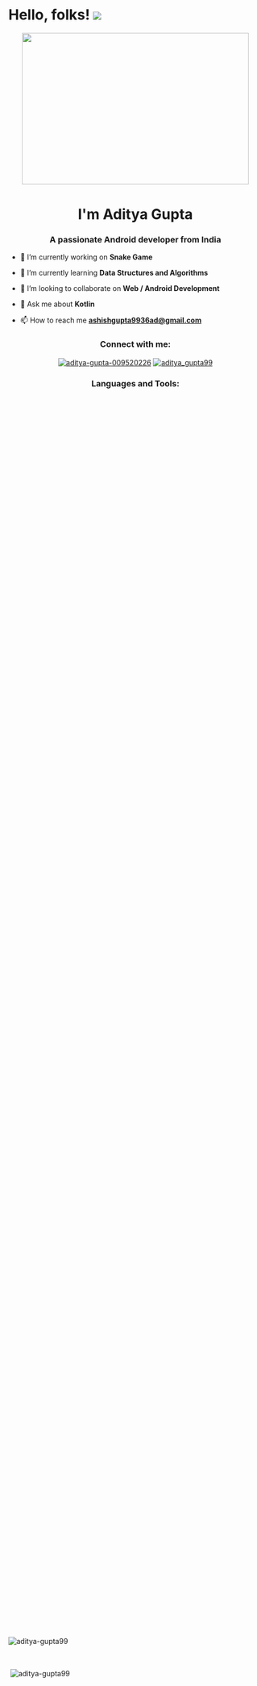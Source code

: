 # Hello, folks! <img src="https://raw.githubusercontent.com/MartinHeinz/MartinHeinz/master/wave.gif" height="40px">

<div align="center">
  <img src="https://media.giphy.com/media/dWesBcTLavkZuG35MI/giphy.gif" width="450" height="300"/>
</div>

<h1 align="center">I'm Aditya Gupta</h1>
<h3 align="center">A passionate Android developer from India</h3>

- 🔭 I’m currently working on **Snake Game**

- 🌱 I’m currently learning **Data Structures and Algorithms**

- 👯 I’m looking to collaborate on **Web / Android Development**

- 💬 Ask me about **Kotlin**

- 📫 How to reach me **ashishgupta9936ad@gmail.com**

<h3 align="center">Connect with me:</h3>
<p align="center">
<a href="https://linkedin.com/in/aditya-gupta-009520226" target="blank"><img align="center" src="https://raw.githubusercontent.com/rahuldkjain/github-profile-readme-generator/master/src/images/icons/Social/linked-in-alt.svg" alt="aditya-gupta-009520226" height="30" width="40" /></a>
<a href="https://www.codechef.com/users/aditya_gupta99" target="blank"><img align="center" src="https://cdn.jsdelivr.net/npm/simple-icons@3.1.0/icons/codechef.svg" alt="aditya_gupta99" height="30" width="40" /></a>
</p>

<h3 align="center">Languages and Tools:</h3>
<div style="padding:1000px"><p align="center"> <a href="https://developer.android.com" target="_blank" rel="noreferrer"> <img src="https://raw.githubusercontent.com/devicons/devicon/master/icons/android/android-original-wordmark.svg" alt="android" width="40" height="40"/> </a> <a href="https://getbootstrap.com" target="_blank" rel="noreferrer"> <img src="https://raw.githubusercontent.com/devicons/devicon/master/icons/bootstrap/bootstrap-plain-wordmark.svg" alt="bootstrap" width="40" height="40"/> </a> <a href="https://www.cprogramming.com/" target="_blank" rel="noreferrer"> <img src="https://raw.githubusercontent.com/devicons/devicon/master/icons/c/c-original.svg" alt="c" width="40" height="40"/> </a> <a href="https://www.w3schools.com/cpp/" target="_blank" rel="noreferrer"> <img src="https://raw.githubusercontent.com/devicons/devicon/master/icons/cplusplus/cplusplus-original.svg" alt="cplusplus" width="40" height="40"/> </a> <a href="https://www.w3schools.com/css/" target="_blank" rel="noreferrer"> <img src="https://raw.githubusercontent.com/devicons/devicon/master/icons/css3/css3-original-wordmark.svg" alt="css3" width="40" height="40"/> </a> <a href="https://git-scm.com/" target="_blank" rel="noreferrer"> <img src="https://www.vectorlogo.zone/logos/git-scm/git-scm-icon.svg" alt="git" width="40" height="40"/> </a> <a href="https://www.w3.org/html/" target="_blank" rel="noreferrer"> <img src="https://raw.githubusercontent.com/devicons/devicon/master/icons/html5/html5-original-wordmark.svg" alt="html5" width="40" height="40"/> </a> <a href="https://kotlinlang.org" target="_blank" rel="noreferrer"> <img src="https://www.vectorlogo.zone/logos/kotlinlang/kotlinlang-icon.svg" alt="kotlin" width="40" height="40"/> </a> </p> </div>

<p><img align="center" src="https://github-readme-stats.vercel.app/api/top-langs?username=aditya-gupta99&show_icons=true&locale=en&layout=compact" alt="aditya-gupta99" /></p>
<br>

<p>&nbsp;<img align="center" src="https://github-readme-stats.vercel.app/api?username=aditya-gupta99&show_icons=true&locale=en" alt="aditya-gupta99" /></p>
